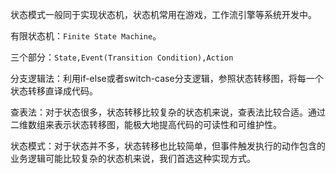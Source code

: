 状态模式一般同于实现状态机，状态机常用在游戏，工作流引擎等系统开发中。

有限状态机：`Finite State Machine`。

三个部分：`State,Event(Transition Condition),Action`

分支逻辑法：利用if-else或者switch-case分支逻辑，参照状态转移图，将每一个状态转移直译成代码。

查表法：对于状态很多，状态转移比较复杂的状态机来说，查表法比较合适。通过二维数组来表示状态转移图，能极大地提高代码的可读性和可维护性。

状态模式：对于状态并不多，状态转移也比较简单，但事件触发执行的动作包含的业务逻辑可能比较复杂的状态机来说，我们首选这种实现方式。